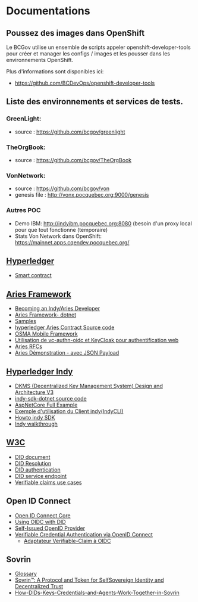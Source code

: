# Documentations

## Poussez des images dans OpenShift

Le BCGov utilise un ensemble de scripts appeler openshift-developer-tools pour créer et manager les configs / images et les pousser dans les environnements OpenShift.

Plus d'informations sont disponibles ici:
 - https://github.com/BCDevOps/openshift-developer-tools

## Liste des environnements et services de tests.

### GreenLight:

* source :  https://github.com/bcgov/greenlight 

### TheOrgBook:  

* source :   https://github.com/bcgov/TheOrgBook

### VonNetwork:  

* source :  https://github.com/bcgov/von
* genesis file : http://vonx.pocquebec.org:9000/genesis

### Autres POC
* Demo IBM: http://indyibm.pocquebec.org:8080 (besoin d'un proxy local pour que tout fonctionne (temporaire)
* Stats Von Network dans OpenShift: https://mainnet.apps.cqendev.pocquebec.org/

## [Hyperledger](https://www.hyperledger.org/)
* [Smart contract](https://www.hyperledger.org/wp-content/uploads/2018/04/Hyperledger_Arch_WG_Paper_2_SmartContracts.pdf)

## [Aries Framework](https://www.hyperledger.org/projects/aries)

* [Becoming an Indy/Aries Developer](https://github.com/hyperledger/aries-cloudagent-python/blob/master/docs/GettingStartedAriesDev/README.md)
* [Aries Framework- dotnet](https://github.com/hyperledger/aries-framework-dotnet)
* [Samples](https://github.com/hyperledger/aries-framework-dotnet/tree/master/samples)
* [hyperledger Aries Contract Source code](https://github.com/hyperledger/aries-framework-dotnet/tree/master/src/AgentFramework.Core/Contracts) 
* [OSMA Mobile Framework](https://github.com/mattrglobal/osma)
* [Utilisation de vc-authn-oidc et KeyCloak pour authentification web](https://github.com/bcgov/law-society-demo)
* [Aries RFCs](https://github.com/hyperledger/aries-rfcs)
* [Aries Démonstration - avec JSON Payload](https://medium.com/@kctheservant/demonstration-of-hyperledger-aries-cloud-agent-6e476a5426b0)

## [Hyperledger Indy](https://github.com/hyperledger/indy-node#about-indy-node)

* [DKMS (Decentralized Key Management System) Design and Architecture V3](https://github.com/hyperledger/indy-sdk/blob/master/docs/design/005-dkms/DKMS%20Design%20and%20Architecture%20V3.md)
* [indy-sdk-dotnet source code](https://github.com/hyperledger/indy-sdk/tree/master/wrappers/dotnet/indy-sdk-dotnet)
* [AspNetCore Full Example](https://github.com/hyperledger/indy-sdk/blob/master/docs/how-tos/write-did-and-query-verkey/cs/WriteDIDAndQueryVerkey.cs) 
* [Exemple d'utilisation du Client indy(IndyCLI)](https://gitlab.forge.gouv.qc.ca/cqen/accesuniqc/documentations/blob/master/Indy-cli.md)
* [Howto indy SDK](https://github.com/hyperledger/indy-sdk/blob/master/docs/how-tos/write-did-and-query-verkey/README.md) 
* [Indy walkthrough](https://github.com/hyperledger/indy-sdk/blob/master/docs/getting-started/indy-walkthrough.md)

## [W3C](https://w3c-ccg.github.io/)
* [DID document](https://w3c-ccg.github.io/did-spec/#did-documents)
* [DID Resolution](https://w3c-ccg.github.io/did-resolution/)
* [DID authentication](https://w3c-ccg.github.io/did-spec/#authentication)
* [DID service endpoint](https://w3c-ccg.github.io/did-spec/#service-endpoints)
* [Verifiable claims use cases](http://www.w3.org/TR/vc-use-cases/)

## Open ID Connect
* [Open ID Connect Core](https://openid.net/specs/openid-connect-core-1_0.html)
* [Using OIDC with DID](https://medium.com/decentralized-identity/using-openid-connect-with-decentralized-identifiers-24733f6fa636)
* [Self-Issued OpenID Provider](https://openid.net/specs/openid-connect-core-1_0.html#SelfIssued)
* [Verifiable Credential Authentication via OpenID Connect](https://github.com/bcgov/vc-authn-oidc/blob/master/docs/README.md)
    * [Adaptateur Verifiable-Claim à OIDC](https://github.com/bcgov/vc-authn-oidc)
## Sovrin
* [Glossary](https://sovrin.org/wp-content/uploads/Sovrin-Glossary-V2.pdf)
* [Sovrin™: A Protocol and Token for SelfSovereign Identity and Decentralized Trust](https://sovrin.org/wp-content/uploads/Sovrin-Protocol-and-Token-White-Paper.pdf)
* [How-DIDs-Keys-Credentials-and-Agents-Work-Together-in-Sovrin](https://sovrin.org/library/how-dids-keys-credentials-and-agents-work-in-sovrin/)
